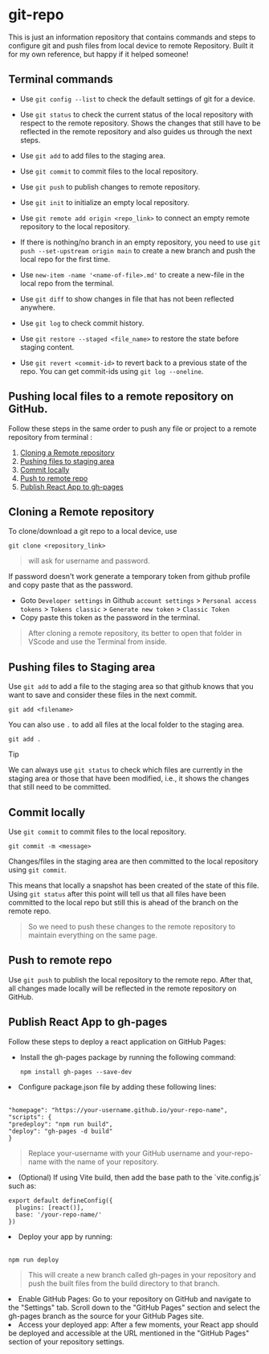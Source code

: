 # git-repo

This is just an information repository that contains commands and steps to configure git and push files from local device to remote Repository. Built it for my own reference, but happy if it helped someone!

## Terminal commands

- Use `git config --list` to check the default settings of git for a device.

- Use `git status` to check the current status of the local repository with respect to the remote repository. Shows the changes that still have to be reflected in the remote repository and also guides us through the next steps.

- Use `git add` to add files to the staging area.

- Use `git commit` to commit files to the local repository.

- Use `git push` to publish changes to remote repository.
  
- Use `git init` to initialize an empty local repository.

- Use `git remote add origin <repo_link>` to connect an empty remote repository to the local repository.

- If there is nothing/no branch in an empty repository, you need to use `git push --set-upstream origin main` to create a new branch and push the local repo for the first time.

- Use `new-item -name '<name-of-file>.md'` to create a new-file in the local repo from the terminal.

- Use `git diff` to show changes in file that has not been reflected anywhere.

- Use `git log` to check commit history.

- Use `git restore --staged <file_name>` to restore the state before staging content.

- Use `git revert <commit-id>` to revert back to a previous state of the repo. You can get commit-ids using `git log --oneline`.

## Pushing local files to a remote repository on GitHub.

Follow these steps in the same order to push any file or project to a remote repository from terminal : 

1. [Cloning a Remote repository](#cloning-a-remote-repository)
2. [Pushing files to staging area](#pushing-files-to-staging-area)
3. [Commit locally](#commit-locally)
4. [Push to remote repo](#push-to-remote-repo)
5. [Publish React App to gh-pages](#publish-react-app-to-gh-pages)

## Cloning a Remote repository

To clone/download a git repo to a local device, use
```
git clone <repository_link>
```
    
> will ask for username and password. 

If password doesn't work generate a temporary token from github profile and copy paste that as the password.
  
  - Goto `Developer settings` in Github `account settings` > `Personal access tokens` > `Tokens classic` > `Generate new token` > `Classic Token`
  - Copy paste this token as the password in the terminal.

> After cloning a remote repository, its better to open that folder in VScode and use the Terminal from inside.

## Pushing files to Staging area
Use `git add` to add a file to the staging area so that github knows that you want to save and consider these files in the next commit.
```
git add <filename>
```

You can also use `.` to add all files at the local folder to the staging area.
```
git add .
```

> [!TIP]
> We can always use `git status` to check which files are currently in the staging area or those that have been modified, i.e., it shows the changes that still need to be committed.

## Commit locally

Use `git commit` to commit files to the local repository.
```
git commit -m <message>
```
Changes/files in the staging area are then committed to the local repository using `git commit`.

This means that locally a snapshot has been created of the state of this file.
Using `git status` after this point will tell us that all files have been committed to the local repo but still this is ahead of the branch on the remote repo.

> So we need to push these changes to the remote repository to maintain everything on the same page.

## Push to remote repo

Use `git push` to publish the local repository to the remote repo. 
After that, all changes made locally will be reflected in the remote repository on GitHub.

## Publish React App to gh-pages

Follow these steps to deploy a react application on GitHub Pages:

  - Install the gh-pages package by running the following command:

        npm install gh-pages --save-dev

<li>Configure package.json file by adding these following lines: </li><br>

    "homepage": "https://your-username.github.io/your-repo-name",
    "scripts": {
    "predeploy": "npm run build",
    "deploy": "gh-pages -d build"
    }

> Replace your-username with your GitHub username and your-repo-name with the name of your repository.

<li> (Optional) If using Vite build, then add the base path to the `vite.config.js` such as:</li>

```
export default defineConfig({
  plugins: [react()],
  base: '/your-repo-name/'
})
```

<li>Deploy your app by running:</li><br>

```
npm run deploy
```

> This will create a new branch called gh-pages in your repository and push the built files from the build directory to that branch.

<li>Enable GitHub Pages: Go to your repository on GitHub and navigate to the "Settings" tab. Scroll down to the "GitHub Pages" section 
    and select the gh-pages branch as the source for your GitHub Pages site. </li>

<li>Access your deployed app: After a few moments, your React app should be deployed and accessible at the URL mentioned 
    in the "GitHub Pages" section of your repository settings.</li>
